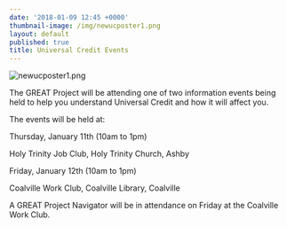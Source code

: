 ```yaml
---
date: '2018-01-09 12:45 +0000'
thumbnail-image: /img/newucposter1.png
layout: default
published: true
title: Universal Credit Events
---
```

![newucposter1.png]({{site.baseurl}}/img/newucposter1.png)

The GREAT Project will be attending one of two information events being held to help you understand Universal Credit and how it will affect you.

The events will be held at:

Thursday, January 11th (10am to 1pm)

Holy Trinity Job Club, Holy Trinity Church, Ashby

Friday, January 12th (10am to 1pm)

Coalville Work Club, Coalville Library, Coalville

A GREAT Project Navigator will be in attendance on Friday at the Coalville Work Club.
